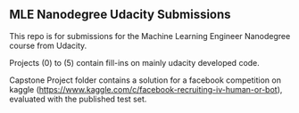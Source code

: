 ## MLE Nanodegree Udacity Submissions

This repo is for submissions for the Machine Learning Engineer Nanodegree course from Udacity.

Projects (0) to (5) contain fill-ins on mainly udacity developed code.

Capstone Project folder contains a solution for a facebook competition on kaggle (https://www.kaggle.com/c/facebook-recruiting-iv-human-or-bot), evaluated with the published test set.
